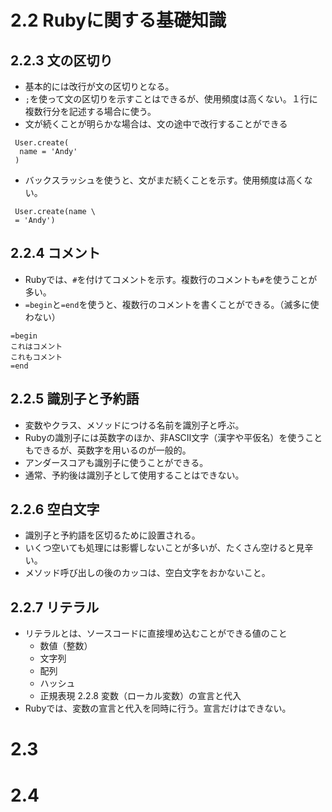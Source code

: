 # 2.2 Rubyに関する基礎知識
## 2.2.3 文の区切り
- 基本的には改行が文の区切りとなる。
- `;`を使って文の区切りを示すことはできるが、使用頻度は高くない。１行に複数行分を記述する場合に使う。
- 文が続くことが明らかな場合は、文の途中で改行することができる
```
 User.create(
  name = 'Andy'
 )
```
- バックスラッシュを使うと、文がまだ続くことを示す。使用頻度は高くない。
```
 User.create(name \
 = 'Andy')

```
## 2.2.4 コメント
- Rubyでは、`#`を付けてコメントを示す。複数行のコメントも`#`を使うことが多い。
- `=begin`と`=end`を使うと、複数行のコメントを書くことができる。（滅多に使わない）
```
=begin
これはコメント
これもコメント
=end
```
## 2.2.5 識別子と予約語
- 変数やクラス、メソッドにつける名前を識別子と呼ぶ。
- Rubyの識別子には英数字のほか、非ASCII文字（漢字や平仮名）を使うこともできるが、英数字を用いるのが一般的。
- アンダースコアも識別子に使うことができる。
- 通常、予約後は識別子として使用することはできない。
## 2.2.6 空白文字
- 識別子と予約語を区切るために設置される。
- いくつ空いても処理には影響しないことが多いが、たくさん空けると見辛い。
- メソッド呼び出しの後のカッコは、空白文字をおかないこと。
## 2.2.7 リテラル
- リテラルとは、ソースコードに直接埋め込むことができる値のこと
  - 数値（整数）
  - 文字列
  - 配列
  - ハッシュ
  - 正規表現
2.2.8 変数（ローカル変数）の宣言と代入
- Rubyでは、変数の宣言と代入を同時に行う。宣言だけはできない。
# 2.3
# 2.4
